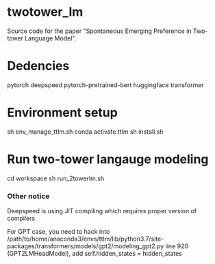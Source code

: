 # twotower_lm
Source code for the paper "Spontaneous Emerging Preference in Two-tower Language Model".

# Dedencies
pytorch
deepspeed
pytorch-pretrained-bert
huggingface transformer

# Environment setup
sh env_manage_ttlm.sh
conda activate ttlm
sh install.sh

# Run two-tower langauge modeling
cd workspace
sh run_2towerlm.sh

### Other notice

Deepspeed is using JIT compiling which requires proper version of compilers

For GPT case, you need to hack into
/path/to/home/anaconda3/envs/ttlm/lib/python3.7/site-packages/transformers/models/gpt2/modeling_gpt2.py
line 920 (GPT2LMHeadModel), add self.hidden_states = hidden_states
 
